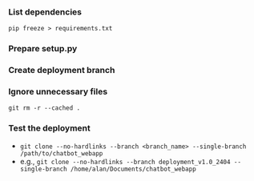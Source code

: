 ### List dependencies
`pip freeze > requirements.txt`

### Prepare setup.py

### Create deployment branch

### Ignore unnecessary files
`git rm -r --cached .`

### Test the deployment
+ `git clone --no-hardlinks --branch <branch_name> --single-branch /path/to/chatbot_webapp`
+ e.g., `git clone --no-hardlinks --branch deployment_v1.0_2404 --single-branch /home/alan/Documents/chatbot_webapp`
